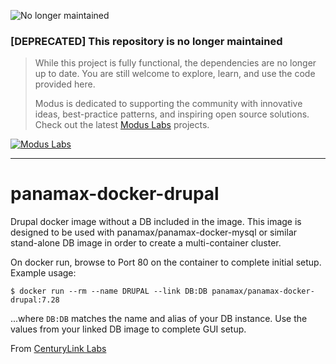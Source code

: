 ![No longer maintained](https://img.shields.io/badge/Maintenance-OFF-red.svg)
### [DEPRECATED] This repository is no longer maintained
> While this project is fully functional, the dependencies are no longer up to date. You are still welcome to explore, learn, and use the code provided here.
>
> Modus is dedicated to supporting the community with innovative ideas, best-practice patterns, and inspiring open source solutions. Check out the latest [Modus Labs](https://labs.moduscreate.com?utm_source=github&utm_medium=readme&utm_campaign=deprecated) projects.

[![Modus Labs](https://res.cloudinary.com/modus-labs/image/upload/h_80/v1531492623/labs/logo-black.png)](https://labs.moduscreate.com?utm_source=github&utm_medium=readme&utm_campaign=deprecated)

---
panamax-docker-drupal
=====================

Drupal docker image without a DB included in the image. This image is designed to be used with panamax/panamax-docker-mysql or similar stand-alone DB image in order to create a multi-container cluster. 

On docker run, browse to Port 80 on the container to complete initial setup. 
Example usage:

`$ docker run --rm --name DRUPAL --link DB:DB panamax/panamax-docker-drupal:7.28`

...where `DB:DB` matches the name and alias of your DB instance. Use the values from your linked DB image to complete GUI setup.

From [CenturyLink Labs](http://www.centurylinklabs.com)
